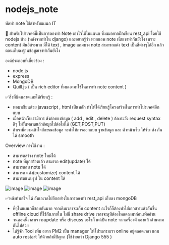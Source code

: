 # nodejs_note
หัดทำ note ใช้สำหรับแผนก IT 

📝 สำหรับโปรเจคต์นี้เป็นการลองทำ Note เอาไว้ใช้ในแผนก ซึ่งผมอยากฝึกเขียน rest_api โดยใช้ nodejs บ้าง (หลังจากทำใน django) 
และอยากรู้ว่า พวกแอพ note เนี่ยเขาทำกันยังไง เพราะ content มันอิสระมาก มีได้ text , image  แถมบาง note สามารถแต่ง text เป็นสีต่างๆได้อีก
แล้วตอนเก็บลงฐานข้อมูลเขาทำกันยังไง 

องค์ประกอบที่เกี่ยวข้อง : 
- node.js
- express
- MongoDB
- Quill.js ( เป็น rich editor ที่ผมเอามาใช้ในการทำ note content )

✅สิ่งที่ผิดพลาดและได้เรียนรู้ : 
- พอมาเขียนด้วย javascript , html เป็นหลัก ทำให้ได้เรียนรู้โครงสร้างในการทำโปรเจคต์อีกแบบ
- เมื่อหน้าเว็บเรามีการ ส่งต่อของข้อมูล ( add , edit , delete ) ต้องระวัง request syntax ดีๆ ไม่งั้นพลาดแล้วข้อมูลไปต่อไม่ได้ (GET,POST,PUT) 
- ถ้าเรามีความเข้าใจลักษณะข้อมูล จะทำให้การออกแบบ ฐานข้อมูล และ ตัวหน้าเว็บ ให้รับ-ส่ง กันได้ smooth

Overview การใช้งาน : 
- สามารถสร้าง note ใหม่ได้
- note ที่ถูกสร้างแล้ว สามารถ edit(update) ได้
- สามารถลบ note ได้
- สามารถ แต่ง(customize) content ได้
- สามารถแนบรูป ใน content ได้

![image](https://github.com/zRedHox/nodejs_note/assets/30298730/862fe85e-a60b-4707-8940-e8433209241e)
![image](https://github.com/zRedHox/nodejs_note/assets/30298730/4274725f-c799-4c8b-9ee3-beba5c15a86e)
![image](https://github.com/zRedHox/nodejs_note/assets/30298730/7e2872b6-8c0a-4428-8e20-30b67679534e)


✅หลังทำเสร็จ ได้ อัพเลเวลไปอีกอย่างในการลองทำ rest_api เก็บลง mongoDB 
- พี่ๆในแผนกก็ชอบกันมาก จากเดิมเวลาจะเก็บ content อะไรก็ก็ต้องทำใส่เอกสารแล้วอัพขึ้น offline cloud ที่ใช้กันภายใน ไม่ก็ share drive เวลาจะดูทีต้องโหลดลงมาก่อนเพื่ออ่าน
- จนตอนนี้เวลาเราจะupdate หรือ discuss อะไรก็ แค่เปิด note จากเครื่องตัวเองแล้วอ่านตามกันไปด้วย
- ได้รู้จัก Tool เพิ่ม อยาก PM2 เป็น manager ให้โปรแกรมเรา online อยู่ตลอดเวลา แถม auto restart ให้ด้วยถ้ามีปัญหา (ใช้ง่ายกว่า Django 555 )
